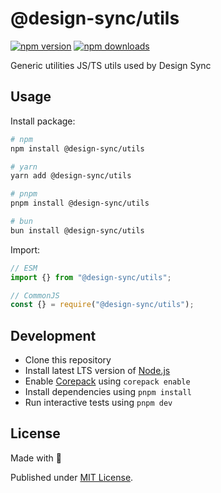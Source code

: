 # @design-sync/utils

[![npm version][npm-version-src]][npm-version-href]
[![npm downloads][npm-downloads-src]][npm-downloads-href]
<!-- [![bundle][bundle-src]][bundle-href]
[![Codecov][codecov-src]][codecov-href] -->

Generic utilities JS/TS utils used by Design Sync

## Usage

Install package:

```sh
# npm
npm install @design-sync/utils

# yarn
yarn add @design-sync/utils

# pnpm
pnpm install @design-sync/utils

# bun
bun install @design-sync/utils
```

Import:

```js
// ESM
import {} from "@design-sync/utils";

// CommonJS
const {} = require("@design-sync/utils");
```

## Development

- Clone this repository
- Install latest LTS version of [Node.js](https://nodejs.org/en/)
- Enable [Corepack](https://github.com/nodejs/corepack) using `corepack enable`
- Install dependencies using `pnpm install`
- Run interactive tests using `pnpm dev`

## License

Made with 💛

Published under [MIT License](./LICENSE).

<!-- Badges -->

[npm-version-src]: https://img.shields.io/npm/v/@design-sync/utils?style=flat&colorA=18181B&colorB=F0DB4F
[npm-version-href]: https://npmjs.com/package/@design-sync/utils
[npm-downloads-src]: https://img.shields.io/npm/dm/@design-sync/utils?style=flat&colorA=18181B&colorB=F0DB4F
[npm-downloads-href]: https://npmjs.com/package/@design-sync/utils
<!-- [codecov-src]: https://img.shields.io/codecov/c/gh/unjs/@design-sync/utils/main?style=flat&colorA=18181B&colorB=F0DB4F
[codecov-href]: https://codecov.io/gh/unjs/@design-sync/utils
[bundle-src]: https://img.shields.io/bundlephobia/minzip/@design-sync/utils?style=flat&colorA=18181B&colorB=F0DB4F
[bundle-href]: https://bundlephobia.com/result?p=@design-sync/utils -->
